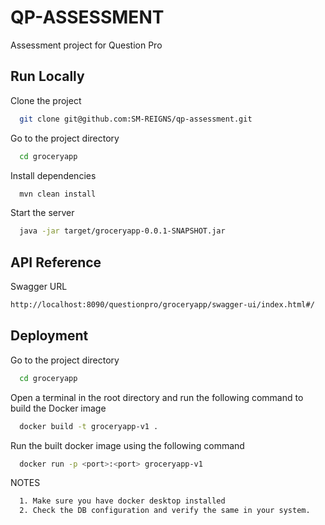
# QP-ASSESSMENT

Assessment project for Question Pro



## Run Locally

Clone the project

```bash
  git clone git@github.com:SM-REIGNS/qp-assessment.git
```

Go to the project directory

```bash
  cd groceryapp
```

Install dependencies

```bash
  mvn clean install
```

Start the server

```bash
  java -jar target/groceryapp-0.0.1-SNAPSHOT.jar
```
## API Reference

Swagger URL
```bash
http://localhost:8090/questionpro/groceryapp/swagger-ui/index.html#/
```


## Deployment

Go to the project directory

```bash
  cd groceryapp
```
Open a terminal in the root directory and run the following command to build the Docker image
```bash
  docker build -t groceryapp-v1 .
```
Run the built docker image using the following command
```bash
  docker run -p <port>:<port> groceryapp-v1
```
NOTES
```bash
  1. Make sure you have docker desktop installed
  2. Check the DB configuration and verify the same in your system.
```